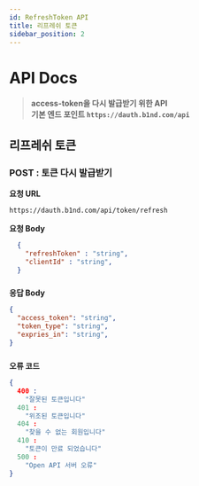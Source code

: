 ```yaml
---
id: RefreshToken API
title: 리프레쉬 토큰
sidebar_position: 2
---
```



# <a>API Docs</a>
> **access-token을 다시 발급받기 위한 API   
> 기본 엔드 포인트 ```https://dauth.b1nd.com/api```**

## 리프레쉬 토큰
### POST : 토큰 다시 발급받기

**요청 URL**
```bash
https://dauth.b1nd.com/api/token/refresh
```

**요청 Body**   
```json
  {
    "refreshToken" : "string",
    "clientId" : "string",
  }
```

###

**응답 Body** 
```json
{
  "access_token": "string",
  "token_type": "string",
  "expries_in": "string",
}
```

#####

**오류 코드** 
```json
{
  400 : 
    "잘못된 토큰입니다"
  401 : 
    "위조된 토큰입니다"
  404 : 
    "찾을 수 없는 회원입니다"
  410 : 
    "토큰이 만료 되었습니다"
  500 : 
    "Open API 서버 오류"
}
```

